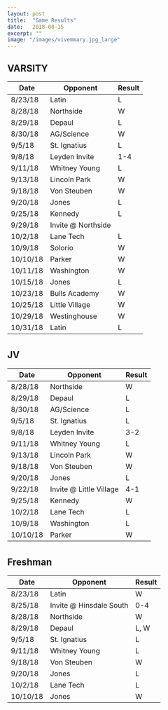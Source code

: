 ```yaml
---
layout: post
title:  "Game Results"
date:   2018-08-15
excerpt: ""
image: "/images/vivemmary.jpg_large"
---
```



<div class="table-wrapper">

<h2>VARSITY</h2>
<table>
	<thead>
		<tr>
			<th>Date</th>
			<th>Opponent</th>
			<th>Result</th>
		</tr>
	</thead>
			<tbody>
				<tr>
					<td>8/23/18</td>
					<td>Latin</td>
					<td>L</td>
				</tr>
				<tr>
					<td>8/28/18</td>
					<td>Northside</td>
					<td>W</td>
				</tr>
				<tr>
					<td>8/29/18</td>
					<td>Depaul</td>
					<td>L</td>
				</tr>
				<tr>
					<td>8/30/18</td>
					<td>AG/Science</td>
					<td>W</td>
				</tr>
				<tr>
					<td>9/5/18</td>
					<td>St. Ignatius</td>
					<td>L</td>
				</tr>
				<tr>
					<td>9/8/18</td>
					<td>Leyden Invite</td>
					<td>1-4</td>
				</tr>
				<tr>
					<td>9/11/18</td>
					<td>Whitney Young</td>
					<td>L</td>
				</tr>
				<tr>
					<td>9/13/18</td>
					<td>Lincoln Park</td>
					<td>W</td>
				</tr>
				<tr>
					<td>9/18/18</td>
					<td>Von Steuben</td>
					<td>W</td>
				</tr>
				<tr>
					<td>9/20/18</td>
					<td>Jones</td>
					<td>L</td>
				</tr>
				<tr>
					<td>9/25/18</td>
					<td>Kennedy</td>
					<td>L</td>
				</tr>
				<tr>
					<td>9/29/18</td>
					<td>Invite @ Northside</td>
					<td></td>
				</tr>
				<tr>
					<td>10/2/18</td>
					<td>Lane Tech</td>
					<td>L</td>
				</tr>
				<tr>
					<td>10/9/18</td>
					<td>Solorio</td>
					<td>W</td>
				</tr>
				<tr>
					<td>10/10/18</td>
					<td>Parker</td>
					<td>W</td>
				</tr><tr>
					<td>10/11/18</td>
					<td>Washington</td>
					<td>W</td>
				</tr><tr>
					<td>10/15/18</td>
					<td>Jones</td>
					<td>L</td>
				</tr>
				<tr>
					<td>10/23/18</td>
					<td>Bulls Academy</td>
					<td>W</td>
				</tr>
				<tr>
					<td>10/25/18</td>
					<td>Little Village</td>
					<td>W</td>
				</tr>
				<tr>
					<td>10/29/18</td>
					<td>Westinghouse</td>
					<td>W</td>
				</tr>
				<tr>
					<td>10/31/18</td>
					<td>Latin</td>
					<td>L</td>
				</tr>
			</tbody>
			<tfoot>
				<tr>
					<td colspan="2"></td>
					<td></td>
				</tr>
			</tfoot>
		</table>


<h2>JV</h2>
<table>
	<thead>
		<tr>
			<th>Date</th>
			<th>Opponent</th>
			<th>Result</th>
		</tr>
	</thead>
			<tbody>
				<tr>
					<td>8/28/18</td>
					<td>Northside</td>
					<td>W</td>
				</tr>
				<tr>
					<td>8/29/18</td>
					<td>Depaul</td>
					<td>L</td>
				</tr>
				<tr>
					<td>8/30/18</td>
					<td>AG/Science</td>
					<td>L</td>
				</tr>
				<tr>
					<td>9/5/18</td>
					<td>St. Ignatius</td>
					<td>L</td>
				</tr>
				<tr>
					<td>9/8/18</td>
					<td>Leyden Invite</td>
					<td>3-2</td>
				</tr>
				<tr>
					<td>9/11/18</td>
					<td>Whitney Young</td>
					<td>L</td>
				</tr>
				<tr>
					<td>9/13/18</td>
					<td>Lincoln Park</td>
					<td>W</td>
				</tr>
				<tr>
					<td>9/18/18</td>
					<td>Von Steuben</td>
					<td>W</td>
				</tr>
				<tr>
					<td>9/20/18</td>
					<td>Jones</td>
					<td>L</td>
				</tr>
				<tr>
					<td>9/22/18</td>
					<td>Invite @ Little Village</td>
					<td>4-1</td>
				</tr>
				<tr>
					<td>9/25/18</td>
					<td>Kennedy</td>
					<td>W</td>
				</tr>
				<tr>
					<td>10/2/18</td>
					<td>Lane Tech</td>
					<td>L</td>
				</tr>
				<tr>
					<td>10/9/18</td>
					<td>Washington</td>
					<td>L</td>
				</tr>
				<tr>
					<td>10/10/18</td>
					<td>Parker</td>
					<td>W</td>
				</tr>
			</tbody>
			<tfoot>
				<tr>
					<td colspan="2"></td>
					<td></td>
				</tr>
			</tfoot>
		</table>
	</div>

<h2>Freshman</h2>
<table>
	<thead>
		<tr>
			<th>Date</th>
			<th>Opponent</th>
			<th>Result</th>
		</tr>
	</thead>
			<tbody>
				<tr>
					<td>8/23/18</td>
					<td>Latin</td>
					<td>W</td>
				</tr>
				<tr>
					<td>8/25/18</td>
					<td>Invite @ Hinsdale South</td>
					<td>0-4</td>
				</tr>
				<tr>
					<td>8/28/18</td>
					<td>Northside</td>
					<td>W</td>
				</tr>
				<tr>
					<td>8/29/18</td>
					<td>Depaul</td>
					<td>L, W</td>
				</tr>
				<tr>
					<td>9/5/18</td>
					<td>St. Ignatius</td>
					<td>L</td>
				</tr>
				<tr>
					<td>9/11/18</td>
					<td>Whitney Young</td>
					<td>L</td>
				</tr>
				<tr>
					<td>9/18/18</td>
					<td>Von Steuben</td>
					<td>W</td>
				</tr>
				<tr>
					<td>9/20/18</td>
					<td>Jones</td>
					<td>L</td>
				</tr>
				<tr>
					<td>10/2/18</td>
					<td>Lane Tech</td>
					<td>L</td>
				</tr>
					<tr>
					<td>10/10/18</td>
					<td>Jones</td>
					<td>W</td>
				</tr>
			</tbody>
			<tfoot>
				<tr>
					<td colspan="2"></td>
					<td></td>
				</tr>
			</tfoot>
		</table>
	


<!--
### Auto-Generating Sitemap
The sitemap is auto generated! Just simply change the front matter of each site. It looks like so...
```
sitemap:
    priority: 0.7
    lastmod: 2017-11-02
    changefreq: weekly
```
### Formspring integration
The contact form below each page on the footer actually collects information! Just change your email address in the ```_config.yml``` file!
-->